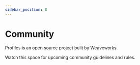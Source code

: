 ```yaml
---
sidebar_position: 8
---
```


# Community

Profiles is an open source project built by Weaveworks.

Watch this space for upcoming community guidelines and rules.
